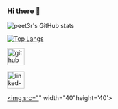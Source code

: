 ### Hi there 👋



![peet3r's GitHub stats](https://github-readme-stats.vercel.app/api?username=peet3r&show_icons=true&theme=dark)

[![Top Langs](https://github-readme-stats.vercel.app/api/top-langs/?username=peet3r&layout=donut-vertical&theme=dark)](https://github.com/peet3r/github-readme-stats)

<p align='left'><a href="https://github.com/peet3r"><img src="https://raw.githubusercontent.com/ryantusi/Github_Profile_README_Generator/main/src/images/icons/Social/github.svg" width="40" height='40' title="github"/></a>
  
  <a href="https://www.linkedin.com/in/pedro-costa-42ba2b302/"><img src="https://raw.githubusercontent.com/ryantusi/Github_Profile_README_Generator/main/src/images/icons/Social/linked-in-alt.svg" width="40" height='40' title="linked-in-alt"/></a> 
 
  <a href="https://open.spotify.com/user/17r8wja7lmkvsz9riyonwg4ht?si=TEwwmverTAeKwz4xPgFv4A"><img src="[](https://upload.wikimedia.org/wikipedia/commons/thumb/8/84/Spotify_icon.svg/512px-Spotify_icon.svg.png)" width="40"height='40'></a></p>

<!--
**peet3r/peet3r** is a ✨ _special_ ✨ repository because its `README.md` (this file) appears on your GitHub profile.

Here are some ideas to get you started:

- 🔭 I’m currently working on ...
- 🌱 I’m currently learning ...
- 👯 I’m looking to collaborate on ...
- 🤔 I’m looking for help with ...
- 💬 Ask me about ...
- 📫 How to reach me: ...
- 😄 Pronouns: ...
- ⚡ Fun fact: ...
-->
